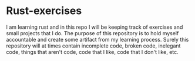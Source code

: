 # Rust-exercises
I am learning rust and in this repo I will be keeping track of exercises and small projects that I do. The purpose of this repository is to hold myself accountable and create some artifact from my learning process. Surely this repository will at times contain incomplete code, broken code, inelegant code, things that aren't code, code that I like, code that I don't like, etc.